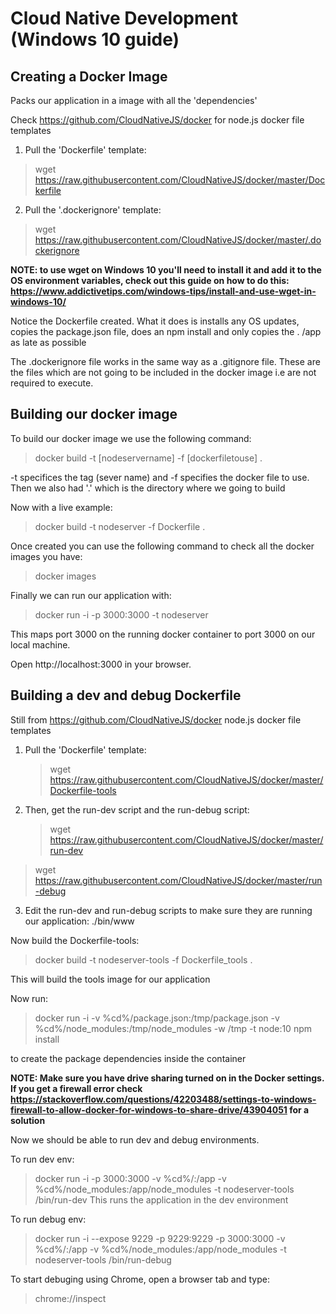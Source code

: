 # Cloud Native Development (Windows 10 guide)

## Creating a Docker Image

Packs our application in a image with all the 'dependencies'

Check https://github.com/CloudNativeJS/docker for node.js docker file templates

1. Pull the 'Dockerfile' template:

> wget https://raw.githubusercontent.com/CloudNativeJS/docker/master/Dockerfile

2. Pull the '.dockerignore' template:

> wget https://raw.githubusercontent.com/CloudNativeJS/docker/master/.dockerignore

**NOTE: to use wget on Windows 10 you'll need to install it and add it to the OS environment variables, check out this guide on how to do this: https://www.addictivetips.com/windows-tips/install-and-use-wget-in-windows-10/**

Notice the Dockerfile created. What it does is installs any OS updates, copies the package.json file, does an npm install and only copies the . /app as late as possible

The .dockerignore file works in the same way as a .gitignore file. These are the files which are not going to be included in the docker image i.e are not required to execute.

## Building our docker image

To build our docker image we use the following command:

> docker build -t [nodeservername] -f [dockerfiletouse] .

-t specifices the tag (sever name) and -f specifies the docker file to use. Then we also had '.' which is the directory where we going to build

Now with a live example:

> docker build -t nodeserver -f Dockerfile .

Once created you can use the following command to check all the docker images you have:

> docker images

Finally we can run our application with:

> docker run -i -p 3000:3000 -t nodeserver

This maps port 3000 on the running docker container to port 3000 on our local machine.

Open http://localhost:3000 in your browser.

## Building a dev and debug Dockerfile

Still from https://github.com/CloudNativeJS/docker node.js docker file templates

1. Pull the 'Dockerfile' template:

   > wget https://raw.githubusercontent.com/CloudNativeJS/docker/master/Dockerfile-tools

2. Then, get the run-dev script and the run-debug script:
   > wget https://raw.githubusercontent.com/CloudNativeJS/docker/master/run-dev

> wget https://raw.githubusercontent.com/CloudNativeJS/docker/master/run-debug

3. Edit the run-dev and run-debug scripts to make sure they are running our application: ./bin/www

Now build the Dockerfile-tools:

> docker build -t nodeserver-tools -f Dockerfile_tools .

This will build the tools image for our application

Now run:

> docker run -i -v %cd%/package.json:/tmp/package.json -v %cd%/node_modules:/tmp/node_modules -w /tmp -t node:10 npm install

to create the package dependencies inside the container

**NOTE: Make sure you have drive sharing turned on in the Docker settings. If you get a firewall error check https://stackoverflow.com/questions/42203488/settings-to-windows-firewall-to-allow-docker-for-windows-to-share-drive/43904051 for a solution**

Now we should be able to run dev and debug environments.

To run dev env:

> docker run -i -p 3000:3000 -v %cd%/:/app -v %cd%/node_modules:/app/node_modules -t nodeserver-tools /bin/run-dev
> This runs the application in the dev environment

To run debug env:

> docker run -i --expose 9229 -p 9229:9229 -p 3000:3000 -v %cd%/:/app -v %cd%/node_modules:/app/node_modules -t nodeserver-tools /bin/run-debug

To start debuging using Chrome, open a browser tab and type:

> chrome://inspect
